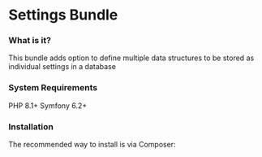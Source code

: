 # Settings Bundle

### What is it?
This bundle adds option to define multiple data structures to be stored as individual settings in a database

### System Requirements
PHP 8.1+
Symfony 6.2+

### Installation
The recommended way to install is via Composer: